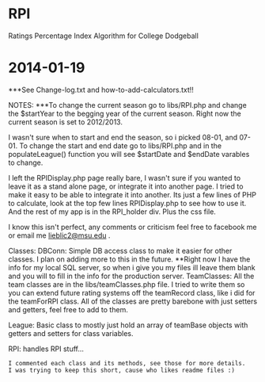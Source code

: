 RPI
===

Ratings Percentage Index Algorithm for College Dodgeball

2014-01-19
===

***See Change-log.txt and how-to-add-calculators.txt!!

NOTES:
  ***To change the current season go to libs/RPI.php and change the $startYear
    to the begging year of the current season. Right now the current season is 
    set to 2012/2013.
  
  I wasn't sure when to start and end the season, so i picked 08-01, and 07-01.
  To change the start and end date go to libs/RPI.php and in the populateLeague()
    function you will see $startDate and $endDate varables to change.
    
  I left the RPIDisplay.php page really bare, I wasn't sure if you wanted to leave it
  as a stand alone page, or integrate it into another page. I tried to make it easy to 
  be able to integrate it into another. Its just a few lines of PHP to calculate, 
  look at the top few lines RPIDisplay.php to see how to use it. And the rest of 
  my app is in the RPI_holder div. Plus the css file.
  
  I know this isn't perfect, any comments or criticism feel free to facebook me or email me lieblic2@msu.edu .
  
Classes:
  DBConn:
    Simple DB access class to make it easier for other classes.
    I plan on adding more to this in the future.
    **Right now I have the info for my local SQL server, so
      when i give you my files ill leave them blank and you will to fill in 
      the info for the production server.
  TeamClasses:
    All the team classes are in the libs/teamClasses.php file.
    I tried to write them so you can extend future rating systems off the 
      teamRecord class, like i did for the teamForRPI class.
    All of the classes are pretty barebone with just setters and getters,
    feel free to add to them.

  League:
    Basic class to mostly just hold an array of teamBase objects with getters 
      and setters for class variables.
      
   RPI:
    handles RPI stuff...
    
    I commented each class and its methods, see those for more details.
    I was trying to keep this short, cause who likes readme files :)